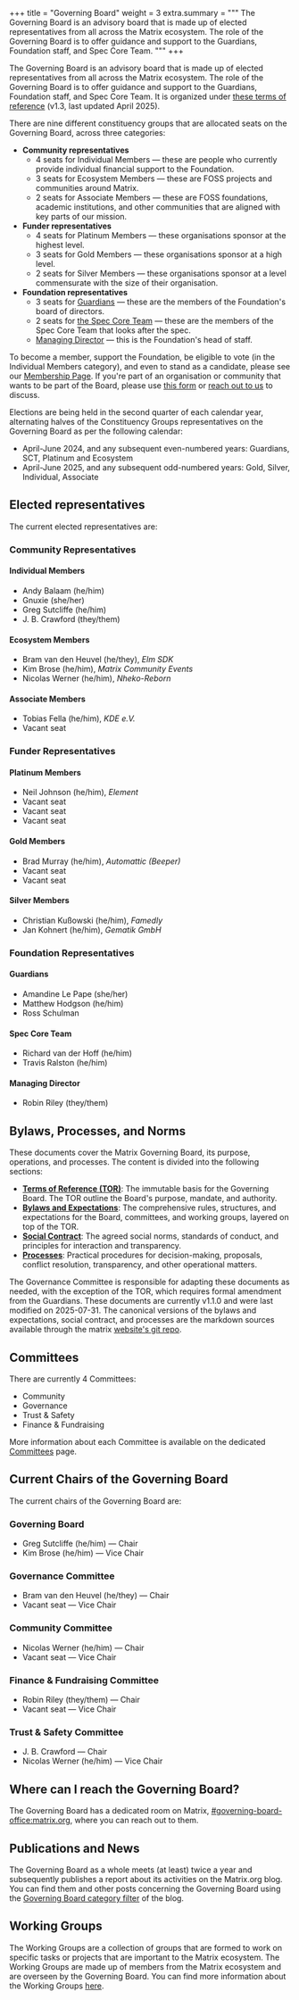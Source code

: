 +++
title = "Governing Board"
weight = 3
extra.summary = """
The Governing Board is an advisory board that is made up of elected representatives from all across the Matrix ecosystem. The role of the Governing Board is to offer guidance and support to the Guardians, Foundation staff, and Spec Core Team.
"""
+++

The Governing Board is an advisory board that is made up of elected representatives from all across the Matrix ecosystem. The role of the Governing Board is to offer guidance and support to the Guardians, Foundation staff, and Spec Core Team. It is organized under [these terms of reference](/media/2025-04-governing-board-terms-of-reference.pdf) (v1.3, last updated April 2025).

There are nine different constituency groups that are allocated seats on the Governing Board, across three categories:

* **Community representatives**
  * 4 seats for Individual Members — these are people who currently provide individual financial support to the Foundation.
  * 3 seats for Ecosystem Members — these are FOSS projects and communities around Matrix.
  * 2 seats for Associate Members — these are FOSS foundations, academic institutions, and other communities that are aligned with key parts of our mission.
* **Funder representatives**
  * 4 seats for Platinum Members — these organisations sponsor at the highest level.
  * 3 seats for Gold Members — these organisations sponsor at a high level.
  * 2 seats for Silver Members — these organisations sponsor at a level commensurate with the size of their organisation.
* **Foundation representatives**
  * 3 seats for [Guardians](/foundation/about#the-guardians) — these are the members of the Foundation's board of directors.
  * 2 seats for [the Spec Core Team](/foundation/about#the-spec-core-team) — these are the members of the Spec Core Team that looks after the spec.
  * [Managing Director](/foundation/about#managing-director) — this is the Foundation's head of staff.

To become a member, support the Foundation, be eligible to vote (in the Individual Members category), and even to stand as a candidate, please see our [Membership Page](/membership).
If you're part of an organisation or community that wants to be part of the Board, please use [this form](https://cryptpad.fr/form/#/2/form/view/j1+wOJVZWyrDKvGP-G1r-zEOI3a52j5Y22brxhrdcmM/) or [reach out to us](/contact) to discuss.

Elections are being held in the second quarter of each calendar year, alternating halves of the Constituency Groups representatives on the Governing Board as per the following calendar:

* April-June 2024, and any subsequent even-numbered years: Guardians, SCT, Platinum and Ecosystem
* April-June 2025, and any subsequent odd-numbered years: Gold, Silver, Individual, Associate

## Elected representatives

The current elected representatives are:

<div class="responsive-grid">
<div class="category-group">

### Community Representatives

<div class="group-content">
<div>

#### Individual Members

* Andy Balaam (he/him)
* Gnuxie (she/her)
* Greg Sutcliffe (he/him)
* J. B. Crawford (they/them)

</div>
<div>

#### Ecosystem Members

* Bram van den Heuvel (he/they), *Elm SDK*
* Kim Brose (he/him), *Matrix Community Events*
* Nicolas Werner (he/him), *Nheko-Reborn*

</div>
<div>

#### Associate Members

* Tobias Fella (he/him), *KDE e.V.*
* Vacant seat

</div>
</div>
</div>

<div class="category-group">

### Funder Representatives

<div class="group-content">
<div>

#### Platinum Members

* Neil Johnson (he/him), *Element*
* Vacant seat
* Vacant seat
* Vacant seat

</div>
<div>

#### Gold Members

* Brad Murray (he/him), *Automattic (Beeper)*
* Vacant seat
* Vacant seat

</div>
<div>

#### Silver Members

* Christian Kußowski (he/him), *Famedly*
* Jan Kohnert (he/him), *Gematik GmbH*

</div>
</div>
</div>

<div class="category-group">

### Foundation Representatives

<div class="group-content">
<div>

#### Guardians

* Amandine Le Pape (she/her)
* Matthew Hodgson (he/him)
* Ross Schulman

</div>
<div>

#### Spec Core Team

* Richard van der Hoff (he/him)
* Travis Ralston (he/him)

</div>
<div>

#### Managing Director

* Robin Riley (they/them)

</div>
</div>
</div>

</div>

## Bylaws, Processes, and Norms

These documents cover the Matrix Governing Board, its purpose, operations, and
processes. The content is divided into the following sections:

- [**Terms of Reference (TOR)**](/media/2025-04-governing-board-terms-of-reference.pdf):
  The immutable basis for the Governing Board. The TOR outline the Board's
  purpose, mandate, and authority.
- [**Bylaws and Expectations**](./bylaws/02-bylaws): The comprehensive rules,
  structures, and expectations for the Board, committees, and working groups,
  layered on top of the TOR.
- [**Social Contract**](./bylaws/03-social-contract): The agreed social norms,
  standards of conduct, and principles for interaction and transparency.
- [**Processes**](./bylaws/04-processes): Practical procedures for
  decision-making, proposals, conflict resolution, transparency, and other
  operational matters.

The Governance Committee is responsible for adapting these documents as needed,
with the exception of the TOR, which requires formal amendment from the
Guardians. These documents are currently v1.1.0 and were last modified on
2025-07-31. The canonical versions of the bylaws and expectations, social contract,
and processes are the markdown sources available through the matrix
[website's git repo](https://github.com/matrix-org/matrix.org/tree/main/content/foundation/governing-board/bylaws).

## Committees

There are currently 4 Committees:

* Community
* Governance
* Trust & Safety
* Finance & Fundraising

More information about each Committee is available on the dedicated [Committees](@/foundation/governing-board/committees.md) page.

## Current Chairs of the Governing Board

The current chairs of the Governing Board are:

<div class="responsive-grid chairs-section">
<div>

### Governing Board

* Greg Sutcliffe (he/him) — Chair
* Kim Brose (he/him) — Vice Chair

</div>
<div>

### Governance Committee

* Bram van den Heuvel (he/they) — Chair
* Vacant seat — Vice Chair

</div>
<div>

### Community Committee

* Nicolas Werner (he/him) — Chair
* Vacant seat — Vice Chair

</div>
<div>

### Finance & Fundraising Committee

* Robin Riley (they/them) — Chair
* Vacant seat — Vice Chair

</div>
<div>

### Trust & Safety Committee

* J. B. Crawford — Chair
* Nicolas Werner (he/him) — Vice Chair

</div>

</div>

## Where can I reach the Governing Board?

The Governing Board has a dedicated room on Matrix, [#governing-board-office:matrix.org](https://matrix.to/#/#governing-board-office:matrix.org), where you can reach out to them.

## Publications and News

The Governing Board as a whole meets (at least) twice a year and subsequently publishes a report about its activities on the Matrix.org blog. You can find them and other posts concerning the Governing Board using the [Governing Board category filter](https://matrix.org/category/governing-board/) of the blog.

## Working Groups

The Working Groups are a collection of groups that are formed to work on specific tasks or projects that are important to the Matrix ecosystem. The Working Groups are made up of members from the Matrix ecosystem and are overseen by the Governing Board. You can find more information about the Working Groups [here](/foundation/working-groups).
